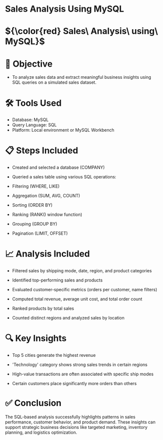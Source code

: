 # Sales Analysis Using MySQL
# ${\color{red} Sales\ Analysis\ using\ MySQL}$
# 🎯 Objective
- To analyze sales data and extract meaningful business insights using SQL queries on a simulated sales dataset.

# 🛠️ Tools Used
- Database: MySQL
- Query Language: SQL
- Platform: Local environment or MySQL Workbench

# 📋 Steps Included
- Created and selected a database (COMPANY)

- Queried a sales table using various SQL operations:

- Filtering (WHERE, LIKE)

- Aggregation (SUM, AVG, COUNT)

- Sorting (ORDER BY)

- Ranking (RANK() window function)

- Grouping (GROUP BY)

- Pagination (LIMIT, OFFSET)

 # 📈 Analysis Included
- Filtered sales by shipping mode, date, region, and product categories

- Identified top-performing sales and products

- Evaluated customer-specific metrics (orders per customer, name filters)

- Computed total revenue, average unit cost, and total order count

- Ranked products by total sales

- Counted distinct regions and analyzed sales by location

 # 🔍 Key Insights
- Top 5 cities generate the highest revenue

- 'Technology' category shows strong sales trends in certain regions

- High-value transactions are often associated with specific ship modes

- Certain customers place significantly more orders than others

# ✅ Conclusion
The SQL-based analysis successfully highlights patterns in sales performance, customer behavior, and product demand. These insights can support strategic business decisions like targeted marketing, inventory planning, and logistics optimization.
  
